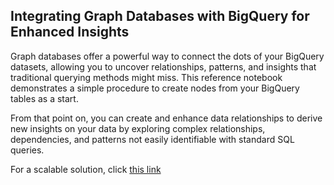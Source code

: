 ## Integrating Graph Databases with BigQuery for Enhanced Insights

Graph databases offer a powerful way to connect the dots of your BigQuery datasets, allowing you to uncover relationships, patterns, and insights that traditional querying methods might miss. This reference notebook demonstrates a simple procedure to create nodes from your BigQuery tables as a start.

From that point on, you can create and enhance data relationships to derive new insights on your data by exploring complex relationships, dependencies, and patterns not easily identifiable with standard SQL queries.

For a scalable solution, click [this link](https://cloud.google.com/find-a-partner/partner/neo4j)
